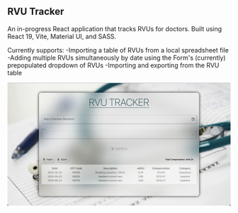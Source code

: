 ## RVU Tracker

An in-progress React application that tracks RVUs for doctors. Built using React 19, Vite, Material UI, and SASS.

Currently supports:
-Importing a table of RVUs from a local spreadsheet file
-Adding multiple RVUs simultaneously by date using the Form's (currently) prepopulated dropdown of RVUs
-Importing and exporting from the RVU table

![RVU Tracker](./src/assets/screenshots/Screenshot%202.png)
